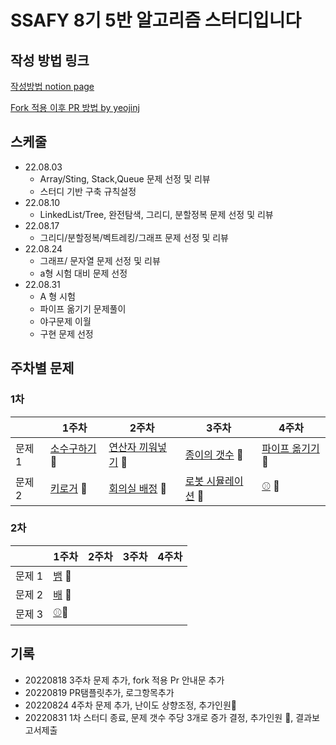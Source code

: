 # SSAFY 8기 5반 알고리즘 스터디입니다
## 작성 방법 링크
[작성방법  notion page](https://dramatic-armchair-97f.notion.site/pull-request-fbde2b501e1e4c56a964a645d5eac483)

[Fork 적용 이후 PR 방법 by yeojinj](https://canary-capacity-362.notion.site/GitHub-a650790fae6b4f219b9ff0fc376088b9)
## 스케줄
* 22.08.03
    * Array/Sting, Stack,Queue 문제 선정 및 리뷰
    * 스터디 기반 구축 규칙설정
* 22.08.10
    * LinkedList/Tree, 완전탐색, 그리디, 분할정복 문제 선정 및 리뷰
* 22.08.17
    * 그리디/분할정복/벡트레킹/그래프 문제 선정 및 리뷰
* 22.08.24
    * 그래프/ 문자열 문제 선정 및 리뷰
    * a형 시험 대비 문제 선정
* 22.08.31
  * A 형 시험 
  * 파이프 옮기기 문제풀이 
  * 야구문제 이월
  * 구현 문제 선정
## 주차별 문제 
### 1차
|  | 1주차 | 2주차 | 3주차 | 4주차 |
| --- | --- | --- | --- | ---|
| 문제 1 | [소수구하기](https://www.acmicpc.net/problem/1929) 🥈| [연산자 끼워넣기](https://www.acmicpc.net/problem/14888) 🥈| [종이의 갯수](https://www.acmicpc.net/problem/1780) 🥈 |[파이프 옮기기](https://www.acmicpc.net/problem/17070) 🥇|
| 문제 2 | [키로거](https://www.acmicpc.net/problem/5397) 🥈| [회의실 배정](https://www.acmicpc.net/problem/1931) 🥈 | [로봇 시뮬레이션](https://www.acmicpc.net/problem/2174) 🥇| [⚾](https://www.acmicpc.net/problem/17281) 🥇|

### 2차
|  | 1주차 | 2주차 | 3주차 | 4주차 |
| --- | --- |---| --- | ---|
| 문제 1 | [뱀](https://www.acmicpc.net/problem/3190) 🥇|   |  ||
| 문제 2 | [배](https://www.acmicpc.net/problem/1092) 🥇|   | ||
 | 문제 3|[⚾](https://www.acmicpc.net/problem/17281)🥇|||

## 기록
* 20220818 3주차 문제 추가, fork 적용 Pr 안내문 추가
* 20220819 PR탬플릿추가, 로그항목추가
* 20220824 4주차 문제 추가, 난이도 상향조정, 추가인원🎉
* 20220831 1차 스터디 종료, 문제 갯수 주당 3개로 증가 결정, 추가인원 🎉, 결과보고서제출
